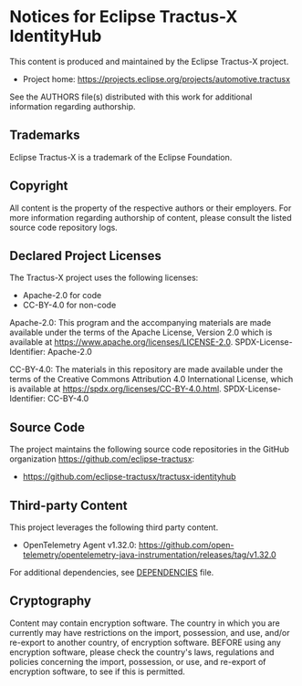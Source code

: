 # Notices for Eclipse Tractus-X IdentityHub

This content is produced and maintained by the Eclipse Tractus-X project.

* Project home: <https://projects.eclipse.org/projects/automotive.tractusx>

See the AUTHORS file(s) distributed with this work for additional information regarding authorship.

## Trademarks

Eclipse Tractus-X is a trademark of the Eclipse Foundation.

## Copyright

All content is the property of the respective authors or their employers. For
more information regarding authorship of content, please consult the listed
source code repository logs.

## Declared Project Licenses

The Tractus-X project uses the following licenses:

- Apache-2.0 for code
- CC-BY-4.0 for non-code

Apache-2.0:
This program and the accompanying materials are made available under the terms of the Apache License, Version 2.0 which is available at https://www.apache.org/licenses/LICENSE-2.0.
SPDX-License-Identifier: Apache-2.0

CC-BY-4.0:
The materials in this repository are made available under the terms of the Creative Commons Attribution 4.0 International License, which is available at https://spdx.org/licenses/CC-BY-4.0.html.
SPDX-License-Identifier: CC-BY-4.0

## Source Code

The project maintains the following source code repositories
in the GitHub organization <https://github.com/eclipse-tractusx>:

* <https://github.com/eclipse-tractusx/tractusx-identityhub>

## Third-party Content

This project leverages the following third party content.

- OpenTelemetry Agent v1.32.0: <https://github.com/open-telemetry/opentelemetry-java-instrumentation/releases/tag/v1.32.0>

For additional dependencies, see [DEPENDENCIES](./DEPENDENCIES) file.

## Cryptography

Content may contain encryption software. The country in which you are currently
may have restrictions on the import, possession, and use, and/or re-export to
another country, of encryption software. BEFORE using any encryption software,
please check the country's laws, regulations and policies concerning the import,
possession, or use, and re-export of encryption software, to see if this is
permitted.
